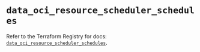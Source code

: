 # `data_oci_resource_scheduler_schedules`

Refer to the Terraform Registry for docs: [`data_oci_resource_scheduler_schedules`](https://registry.terraform.io/providers/oracle/oci/7.19.0/docs/data-sources/resource_scheduler_schedules).
